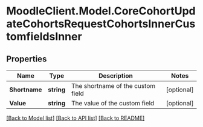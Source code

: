 # MoodleClient.Model.CoreCohortUpdateCohortsRequestCohortsInnerCustomfieldsInner

## Properties

Name | Type | Description | Notes
------------ | ------------- | ------------- | -------------
**Shortname** | **string** | The shortname of the custom field | [optional] 
**Value** | **string** | The value of the custom field | [optional] 

[[Back to Model list]](../README.md#documentation-for-models) [[Back to API list]](../README.md#documentation-for-api-endpoints) [[Back to README]](../README.md)

